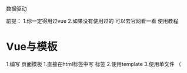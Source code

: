 数据驱动

前提：
1.你一定得用过vue
2.如果没有使用过的 可以去官网看一看 使用教程

# Vue与模板
1.编写 页面模板
  1.直接在html标签中写 标签
  2.使用template
  3.使用单文件 （<template />）
2.创建vue的实例
  1.在Vue的构造函数中提供：data,methods,computed,watcher,props,...
3.将Vue挂载到页面中 （mount）  








# 数据驱动模型

Vue的执行流程
1.获得模板：模板中有“坑”
2.利用Vue构造函数中所提供的数据来“填坑”，得到可以在页面中显示的“标签”了
3.将标签替换页面中原来有坑的标签

Vue 利用 我们提供的数据 和 页面中 模板生成了一个新的html标签（node元素）
替换到了页面 中放置模板的位置







# 简单的模板渲染







# 虚拟DOM
# 目标：
1.怎么将真正的DOM转换为虚拟DOM
2.怎么将虚拟DOM转换为真正的DOM
思路与深拷贝类似

# 概念
1.柯里化：
  一个函数原本有多个参数，之传入**一个**参数，生成一个新函数，由新函数接收剩下的参数来运行得到的结构。
2.偏函数：一个函数原本有多个参数，之传入**一部分**参数，生成一个新函数，由新函数接收剩下的参数来运行得到的结构。
3.高阶函数：一个函数参数是个函数，该函数对参数这个函数进行加工，得到一个函数，这个加工用的函数就是高阶函数


# 为什么要使用柯里化？为了提升性能，使用柯里化可以缓存一部分能力
使用两个案例来说明
1.判断元素
2.虚拟DOM 的render方法

# 1.判断元素
Vue 本质上是使用HTML的字符串作为模板的，将字符串的模板转换为AST,再转换为VNode
- 模板 -> AST
- AST  -> VNode
- VNode -> DOM
哪个阶段最消耗性能？
最消耗性能的是字符串解析（ 模板->AST ）

例子：let s = "1 + 2 * ( 3 + 4 * (5 + 6)) "
写一个程序，解析之个表达式，得到结果(一般化)
我们一般会将这个表达式转换为"波兰式"表达式，然后使用栈结构来运算

在Vue中每个标签可以是真正的HTML标签，也可以是自定义的组件
在Vue源码中其实将所有可以用的HTML标签已经存起来了

# 假设这里只考虑几个标签

----js
let tags = 'div,p,a,img,ul,li'.split(',');
----

需要一个函数，判断一个标签名是否为内置的标签
----js
function isHTMLTag(tagName){
  tagName = tagName.toLowerCase();
  <!-- for(let i=0;i<tags.lenght;i++){
    if(tagName === tags[i]) return true;
  } -->
  if(tags.indexOf(tagName)>-1) return true;
  return false;
}
----

模板是任意编写的，可以写的很简单，也可以写的很复杂，indexOf内部也是要循环的
如果有6种内置标签，而模板中有10个标签需要判断，那么就需要执行60次循环

# 2.虚拟DOM的render方法

思考：vue项目**模板转换为抽象语法树**需要执行几次？
- 页面一开始加载需要渲染
- 每个属性（响应性）数据发生变化的时候要渲染
- watch,computed等等

我们昨天写的代码，每次需要渲染的时候，模板就会被解析一次（注意，这里我们简化了解析方法）


模板不变，AST就不会变，因为AST是模板生成的
render的作用是将虚拟DOM转换为真正的DOM加到页面中
- 虚拟DOM可以降级理解为AST
- 一个项目运行的时候，模板是不会变的，就表示AST是不会变的
我们可以将代码进行优化，将虚拟DOM缓存起来，然后生成一个函数，函数只需要传入数据就可以得到真正的DOM

# 凡是解析都会涉及到AST


# 问题
- 没明白柯里化怎么就只要循环一次。
  **缓存一部分行为**

- mountComponent 这个函数里面的内容，没太理解


makeMap (['div','p'])需要遍历这个数据 生成 键值对
---
最开始生成set的时候需要去遍历（只需要遍历一次）
let set = {
  div:true,
  p:true
}

做判断的时候是不需要去遍历的
set['div'] //true 内置标签
set['navigtor'] //!!undefined -> false
---

但是如果是使用的函数，每次都需要循环遍历判断是不是数组中的